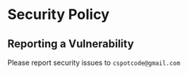 # Security Policy

## Reporting a Vulnerability

Please report security issues to `cspotcode@gmail.com`
